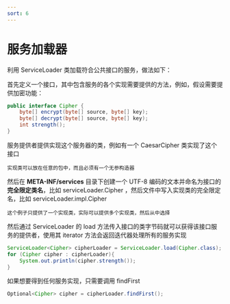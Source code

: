 ```yaml
---
sort: 6
---
```


# 服务加载器



利用 ServiceLoader 类加载符合公共接口的服务，做法如下：

首先定义一个接口，其中包含服务的各个实现需要提供的方法，例如，假设需要提供加密功能：

```java
public interface Cipher {
    byte[] encrypt(byte[] source, byte[] key);
    byte[] decrypt(byte[] source, byte[] key);
    int strength();
}
```

服务提供者提供实现这个服务器的类，例如有一个 CaesarCipher 类实现了这个接口

```tip
实现类可以放在任意的包中，而且必须有一个无参构造器
```

然后在 **META-INF/services** 目录下创建一个 UTF-8 编码的文本并命名为接口的**完全限定类名**，比如 serviceLoader.Cipher ，然后文件中写入实现类的完全限定名，比如 serviceLoader.impl.Cipher

```tip
这个例子只提供了一个实现类，实际可以提供多个实现类，然后从中选择
```

然后通过 ServiceLoader 的 load 方法传入接口的类字节码就可以获得该接口服务的提供者，使用其 iterator 方法会返回迭代器处理所有的服务实现

```java
ServiceLoader<Cipher> cipherLoader = ServiceLoader.load(Cipher.class);
for (Cipher cipher : cipherLoader){
    System.out.println(cipher.strength());
}
```

如果想要得到任何服务实现，只需要调用 findFirst

```java
Optional<Cipher> cipher = cipherLoader.findFirst();
```


